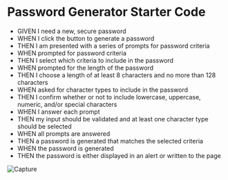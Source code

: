 # Password Generator Starter Code

- GIVEN I need a new, secure password
- WHEN I click the button to generate a password
- THEN I am presented with a series of prompts for password criteria
- WHEN prompted for password criteria
- THEN I select which criteria to include in the password
- WHEN prompted for the length of the password
- THEN I choose a length of at least 8 characters and no more than 128 characters
- WHEN asked for character types to include in the password
- THEN I confirm whether or not to include lowercase, uppercase, numeric, and/or special characters
- WHEN I answer each prompt
- THEN my input should be validated and at least one character type should be selected
- WHEN all prompts are answered
- THEN a password is generated that matches the selected criteria
- WHEN the password is generated
- THEN the password is either displayed in an alert or written to the page

![Capture](https://user-images.githubusercontent.com/93958552/146707703-73825493-de2b-412b-9e0e-577acf55a7c0.PNG)
